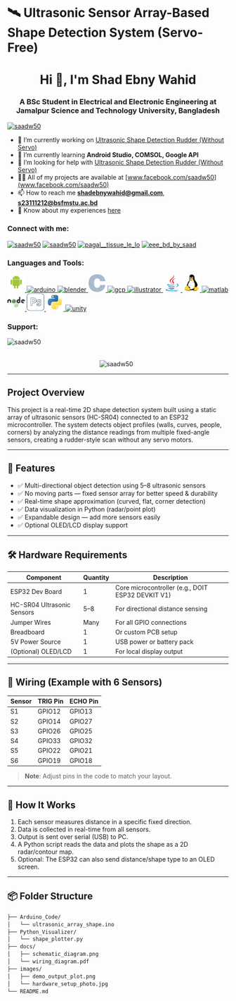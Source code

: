 # 🛰️ Ultrasonic Sensor Array-Based Shape Detection System (Servo-Free)

<h1 align="center">Hi 👋, I'm Shad Ebny Wahid</h1>
<h3 align="center">A BSc Student in Electrical and Electronic Engineering at Jamalpur Science and Technology University, Bangladesh</h3>

<p align="left"> <a href="https://twitter.com/saadw50" target="blank"><img src="https://img.shields.io/twitter/follow/saadw50?logo=twitter&style=for-the-badge" alt="saadw50" /></a> </p>

- 🔭 I’m currently working on [Ultrasonic Shape Detection Rudder (Without Servo)](https://github.com/saadw50/ultrasonic_rudder/tree/main)
- 🌱 I’m currently learning **Android Studio, COMSOL, Google API**
- 🤝 I’m looking for help with [Ultrasonic Shape Detection Rudder (Without Servo)](https://github.com/saadw50/ultrasonic_rudder/tree/main)
- 👨‍💻 All of my projects are available at [www.facebook.com/saadw50](www.facebook.com/saadw50)
- 📫 How to reach me **shadebnywahid@gmail.com**, **s23111212@bsfmstu.ac.bd**
- 📄 Know about my experiences [here](https://drive.google.com/file/d/1q19jDYHpGHEHJq8MfL7ZnVBcALHE4oKg/view?usp=sharing)

<h3 align="left">Connect with me:</h3>
<p align="left">
<a href="https://twitter.com/saadw50" target="blank"><img align="center" src="https://raw.githubusercontent.com/rahuldkjain/github-profile-readme-generator/master/src/images/icons/Social/twitter.svg" alt="saadw50" height="30" width="40" /></a>
<a href="https://fb.com/saadw50" target="blank"><img align="center" src="https://raw.githubusercontent.com/rahuldkjain/github-profile-readme-generator/master/src/images/icons/Social/facebook.svg" alt="saadw50" height="30" width="40" /></a>
<a href="https://instagram.com/pagal__tissue_le_lo" target="blank"><img align="center" src="https://raw.githubusercontent.com/rahuldkjain/github-profile-readme-generator/master/src/images/icons/Social/instagram.svg" alt="pagal__tissue_le_lo" height="30" width="40" /></a>
<a href="https://www.youtube.com/c/eee_bd_by_saad" target="blank"><img align="center" src="https://raw.githubusercontent.com/rahuldkjain/github-profile-readme-generator/master/src/images/icons/Social/youtube.svg" alt="eee_bd_by_saad" height="30" width="40" /></a>
</p>

<h3 align="left">Languages and Tools:</h3>
<p align="left">
<a href="https://developer.android.com" target="_blank" rel="noreferrer"> <img src="https://raw.githubusercontent.com/devicons/devicon/master/icons/android/android-original-wordmark.svg" alt="android" width="40" height="40"/> </a>
<a href="https://www.arduino.cc/" target="_blank" rel="noreferrer"> <img src="https://cdn.worldvectorlogo.com/logos/arduino-1.svg" alt="arduino" width="40" height="40"/> </a>
<a href="https://www.blender.org/" target="_blank" rel="noreferrer"> <img src="https://download.blender.org/branding/community/blender_community_badge_white.svg" alt="blender" width="40" height="40"/> </a>
<a href="https://www.cprogramming.com/" target="_blank" rel="noreferrer"> <img src="https://raw.githubusercontent.com/devicons/devicon/master/icons/c/c-original.svg" alt="c" width="40" height="40"/> </a>
<a href="https://cloud.google.com" target="_blank" rel="noreferrer"> <img src="https://www.vectorlogo.zone/logos/google_cloud/google_cloud-icon.svg" alt="gcp" width="40" height="40"/> </a>
<a href="https://www.adobe.com/in/products/illustrator.html" target="_blank" rel="noreferrer"> <img src="https://www.vectorlogo.zone/logos/adobe_illustrator/adobe_illustrator-icon.svg" alt="illustrator" width="40" height="40"/> </a>
<a href="https://www.java.com" target="_blank" rel="noreferrer"> <img src="https://raw.githubusercontent.com/devicons/devicon/master/icons/java/java-original.svg" alt="java" width="40" height="40"/> </a>
<a href="https://www.linux.org/" target="_blank" rel="noreferrer"> <img src="https://raw.githubusercontent.com/devicons/devicon/master/icons/linux/linux-original.svg" alt="linux" width="40" height="40"/> </a>
<a href="https://www.mathworks.com/" target="_blank" rel="noreferrer"> <img src="https://upload.wikimedia.org/wikipedia/commons/2/21/Matlab_Logo.png" alt="matlab" width="40" height="40"/> </a>
<a href="https://nodejs.org" target="_blank" rel="noreferrer"> <img src="https://raw.githubusercontent.com/devicons/devicon/master/icons/nodejs/nodejs-original-wordmark.svg" alt="nodejs" width="40" height="40"/> </a>
<a href="https://www.photoshop.com/en" target="_blank" rel="noreferrer"> <img src="https://raw.githubusercontent.com/devicons/devicon/master/icons/photoshop/photoshop-line.svg" alt="photoshop" width="40" height="40"/> </a>
<a href="https://www.python.org" target="_blank" rel="noreferrer"> <img src="https://raw.githubusercontent.com/devicons/devicon/master/icons/python/python-original.svg" alt="python" width="40" height="40"/> </a>
<a href="https://unity.com/" target="_blank" rel="noreferrer"> <img src="https://www.vectorlogo.zone/logos/unity3d/unity3d-icon.svg" alt="unity" width="40" height="40"/> </a>
</p>

<h3 align="left">Support:</h3>
<p><a href="https://ko-fi.com/saadw50"> <img align="left" src="https://cdn.ko-fi.com/cdn/kofi3.png?v=3" height="50" width="210" alt="saadw50" /></a></p><br><br>

<p><img align="center" src="https://github-readme-stats.vercel.app/api/top-langs?username=saadw50&show_icons=true&locale=en&layout=compact" alt="saadw50" /></p>

---

## Project Overview

This project is a real-time 2D shape detection system built using a static array of ultrasonic sensors (HC-SR04) connected to an ESP32 microcontroller. The system detects object profiles (walls, curves, people, corners) by analyzing the distance readings from multiple fixed-angle sensors, creating a rudder-style scan without any servo motors.

---

## 🧠 Features

- ✅ Multi-directional object detection using 5–8 ultrasonic sensors
- ✅ No moving parts — fixed sensor array for better speed & durability
- ✅ Real-time shape approximation (curved, flat, corner detection)
- ✅ Data visualization in Python (radar/point plot)
- ✅ Expandable design — add more sensors easily
- ✅ Optional OLED/LCD display support

---

## 🛠️ Hardware Requirements

| Component           | Quantity | Description                         |
|---------------------|----------|-------------------------------------|
| ESP32 Dev Board     | 1        | Core microcontroller (e.g., DOIT ESP32 DEVKIT V1) |
| HC-SR04 Ultrasonic Sensors | 5–8    | For directional distance sensing    |
| Jumper Wires        | Many     | For all GPIO connections            |
| Breadboard          | 1        | Or custom PCB setup                 |
| 5V Power Source     | 1        | USB power or battery pack           |
| (Optional) OLED/LCD | 1        | For local display output            |

---

## 🔌 Wiring (Example with 6 Sensors)

| Sensor | TRIG Pin | ECHO Pin |
|--------|----------|----------|
| S1     | GPIO12   | GPIO13   |
| S2     | GPIO14   | GPIO27   |
| S3     | GPIO26   | GPIO25   |
| S4     | GPIO33   | GPIO32   |
| S5     | GPIO22   | GPIO21   |
| S6     | GPIO19   | GPIO18   |

> **Note**: Adjust pins in the code to match your layout.

---

## 🧩 How It Works

1. Each sensor measures distance in a specific fixed direction.
2. Data is collected in real-time from all sensors.
3. Output is sent over serial (USB) to PC.
4. A Python script reads the data and plots the shape as a 2D radar/contour map.
5. Optional: The ESP32 can also send distance/shape type to an OLED screen.

---

## 📦 Folder Structure

```bash
├── Arduino_Code/
│   └── ultrasonic_array_shape.ino
├── Python_Visualizer/
│   └── shape_plotter.py
├── docs/
│   ├── schematic_diagram.png
│   └── wiring_diagram.pdf
├── images/
│   ├── demo_output_plot.png
│   └── hardware_setup_photo.jpg
└── README.md
